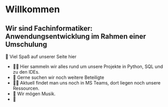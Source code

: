 # Willkommen

## Wir sind Fachinformatiker: Anwendungsentwicklung im Rahmen einer Umschulung


👋 Viel Spaß auf unserer Seite hier

- 🙋‍♀️ Hier sammeln wir alles rund um unsere Projekte in Python, SQL und zu den IDEs.
- 🌈 Gerne suchen wir noch weitere Beteiligte
- 👩‍💻 Aktuell findet man uns noch in MS Teams, dort liegen noch unsere Ressourcen.
- 🍿 Wir mögen Musik.
- 🧙
